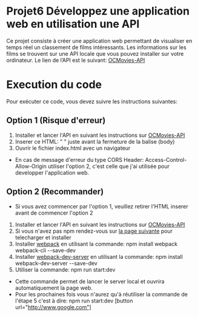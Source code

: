 # Projet6 Développez une application web en utilisation une API
Ce projet consiste à créer une application web permettant de visualiser en temps réel un classement de films intéressants.
Les informations sur les films se trouvent sur une API locale que vous pouvez installer sur votre ordinateur. 
Le lien de l’API est le suivant: [OCMovies-API](https://github.com/OpenClassrooms-Student-Center/OCMovies-API-EN-FR)
# Execution du code
 Pour exécuter ce code, vous devez suivre les instructions suivantes:
 ## Option 1 (Risque d'erreur)
 1. Installer et lancer l'API en suivant les instructions sur [OCMovies-API](https://github.com/OpenClassrooms-Student-Center/OCMovies-API-EN-FR)
 2. Inserer ce HTML: " <script src="./JS/index.js"></script> "  juste avant la fermeture de la balise (body)
 3. Ouvrir le fichier index.html avec un navigateur
 * En cas de message d'erreur du type CORS Header: Access-Control-Allow-Origin utiliser l'option 2, c'est celle que j'ai utilisée pour developper l'application web.
 ## Option 2 (Recommander)
 * Si vous avez commencer par l'option 1, veuillez retirer l'HTML inserer avant de commencer l'option 2
 1. Installer et lancer l'API en suivant les instructions sur [OCMovies-API](https://github.com/OpenClassrooms-Student-Center/OCMovies-API-EN-FR)
 2. Si vous n'avez pas npm rendez-vous sur [la page suivante](https://nodejs.org/en/) pour telecharger et installer
 3. Installer [webpack](https://webpack.js.org/) en utilisant la commande: npm install webpack webpack-cli --save-dev
 4. Installer [webpack-dev-server](https://github.com/webpack/webpack-dev-server) en utilisant la commande:  npm install webpack-dev-server --save-dev
 5. Utiliser la commande: npm run start:dev
 * Cette commande permet de lancer le server local et ouvrira automatiquement la page web.
 * Pour les prochaines fois vous n'aurez qu'à réutiliser la commande de l'étape 5 c'est à dire: npm run start:dev
[button url="http://www.google.com"]
